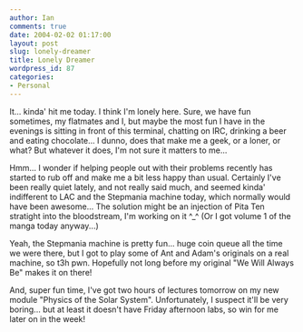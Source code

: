 ```yaml
---
author: Ian
comments: true
date: 2004-02-02 01:17:00
layout: post
slug: lonely-dreamer
title: Lonely Dreamer
wordpress_id: 87
categories:
- Personal
---
```


It... kinda' hit me today.  I think I'm lonely here.  Sure, we have fun sometimes, my flatmates and I, but maybe the most fun I have in the evenings is sitting in front of this terminal, chatting on IRC, drinking a beer and eating chocolate...  I dunno, does that make me a geek, or a loner, or what?  But whatever it does, I'm not sure it matters to me...  

Hmm... I wonder if helping people out with their problems recently has started to rub off and make me a bit less happy than usual.  Certainly I've been really quiet lately, and not really said much, and seemed kinda' indifferent to LAC and the Stepmania machine today, which normally would have been awesome...  The solution might be an injection of Pita Ten stratight into the bloodstream, I'm working on it ^_^  (Or I got volume 1 of the manga today anyway...)  

Yeah, the Stepmania machine is pretty fun... huge coin queue all the time we were there, but I got to play some of Ant and Adam's originals on a real machine, so t3h pwn.  Hopefully not long before my original "We Will Always Be" makes it on there!  

And, super fun time, I've got two hours of lectures tomorrow on my new module "Physics of the Solar System".  Unfortunately, I suspect it'll be very boring... but at least it doesn't have Friday afternoon labs, so win for me later on in the week!
